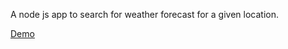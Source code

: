A node js app to search for weather forecast for a given location.

<a href="https://kish-node-weather-app.herokuapp.com/" target="_blank">Demo</a>